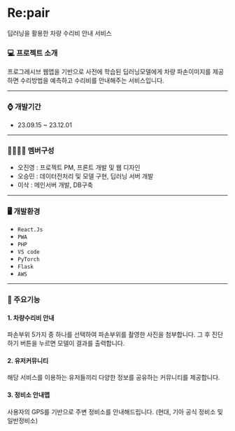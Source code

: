 # Re:pair
딥러닝을 활용한 차량 수리비 안내 서비스

### 💻 프로젝트 소개
프로그레시브 웹앱을 기반으로 사전에 학습된 딥러닝모델에게 차량 파손이미지를 제공하면 수리방법을 예측하고 수리비를 안내해주는 서비스입니다.
****
### ⌚ 개발기간
- 23.09.15 ~ 23.12.01
****
### 🙍‍♂️🙍‍♀️ 멤버구성
- 오진영 : 프로젝트 PM, 프론트 개발 및 웹 디자인
- 오승민 : 데이터전처리 및 모델 구현, 딥러닝 서버 개발
- 이삭 : 메인서버 개발, DB구축
****
### 🖥 개발환경
- `React.Js`
- `PWA`
- `PHP`
- `VS code`
- `PyTorch`
- `Flask`
- `AWS`
****
### 📍 주요기능
#### 1. 차량수리비 안내
파손부위 5가지 중 하나를 선택하여 파손부위를 촬영한 사진을 첨부합니다. 그 후 진단하기 버튼을 누르면 모델이 결과를 출력합니다.
#### 2. 유저커뮤니티
해당 서비스를 이용하는 유저들끼리 다양한 정보를 공유하는 커뮤니티를 제공합니다.
#### 3. 정비소 안내맵
사용자의 GPS를 기반으로 주변 정비소를 안내해드립니다. (현대, 기아 공식 정비소 및 일반정비소)
